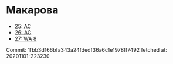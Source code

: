 # Макарова
- [25: AC](25.md)
- [26: AC](26.md)
- [27: WA 8](27.md)

Commit: 1fbb3d166bfa343a24fdedf36a6c1e1978ff7492
 fetched at: 20201101-223230
